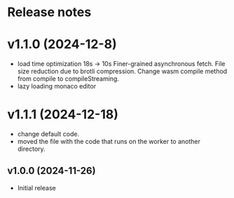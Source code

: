 # Release notes
# v1.1.0 (2024-12-8)
- load time optimization
18s -> 10s
Finer-grained asynchronous fetch.
File size reduction due to brotli compression.
Change wasm compile method from compile to compileStreaming.
- lazy loading monaco editor

# v1.1.1 (2024-12-18)
- change default code.
- moved the file with the code that runs on the worker to another directory.

## v1.0.0 (2024-11-26)
- Initial release
